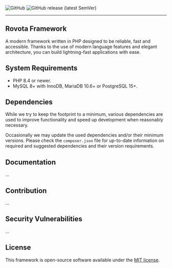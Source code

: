 ![GitHub](https://img.shields.io/github/license/Rovota/Framework?style=flat-square)
![GitHub release (latest SemVer)](https://img.shields.io/github/v/release/Rovota/Framework?sort=semver&style=flat-square)

---

## Rovota Framework

A modern framework written in PHP designed to be reliable, fast and accessible. Thanks to the use of modern language features and elegant architecture, you can build lightning-fast applications with ease.

## System Requirements

* PHP 8.4 or newer.
* MySQL 8+ with InnoDB, MariaDB 10.6+ or PostgreSQL 15+.

## Dependencies

While we try to keep the footprint to a minimum, various dependencies are used to improve functionality and speed up development when reasonably necessary.

Occasionally we may update the used dependencies and/or their minimum versions. Please check the `composer.json` file for up-to-date information on required and suggested dependencies and their version requirements.

## Documentation

...

## Contribution

...

## Security Vulnerabilities

...

## License

This framework is open-source software available under the [MIT license](https://github.com/Rovota/Framework/blob/main/LICENSE).